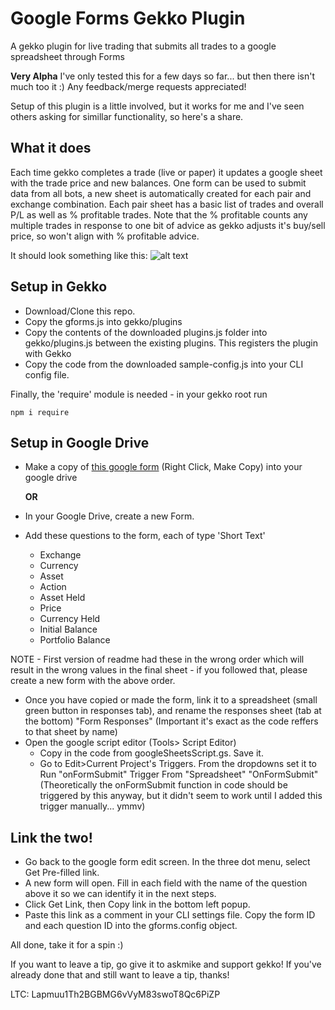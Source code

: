 # Google Forms Gekko Plugin
A gekko plugin for live trading that submits all trades to a google spreadsheet through Forms

**Very Alpha** I've only tested this for a few days so far... but then there isn't much too it :) Any feedback/merge requests appreciated!

Setup of this plugin is a little involved, but it works for me and I've seen others asking for simillar functionality, so here's a share.

## What it does
Each time gekko completes a trade (live or paper) it updates a google sheet with the trade price and new balances. One form can be used to submit data from all bots, a new sheet is automatically created for each pair and exchange combination. Each pair sheet has a basic list of trades and overall P/L as well as % profitable trades. Note that the % profitable counts any multiple trades in response to one bit of advice as gekko adjusts it's buy/sell price, so won't align with % profitable advice.

It should look something like this:
![alt text](https://i.imgur.com/U2K3QPn.png "Unrealistically Successful Example")

## Setup in Gekko
* Download/Clone this repo.
* Copy the gforms.js into gekko/plugins
* Copy the contents of the downloaded plugins.js folder into gekko/plugins.js between the existing plugins. This registers the plugin with Gekko
* Copy the code from the downloaded sample-config.js into your CLI config file.

Finally, the 'require' module is needed - in your gekko root run
```
npm i require
```

## Setup in Google Drive
* Make a copy of [this google form](https://drive.google.com/open?id=1DlRinAn1aix3yNOMrook3m5_B7k_d676) (Right Click, Make Copy) into your google drive 

   **OR**
* In your Google Drive, create a new Form.
* Add these questions to the form, each of type 'Short Text'
  * Exchange
  * Currency
  * Asset
  * Action
  * Asset Held 
  * Price 
  * Currency Held
  * Initial Balance
  * Portfolio Balance
  
NOTE - First version of readme had these in the wrong order which will result in the wrong values in the final sheet - if you followed that, please create a new form with the above order.
   
* Once you have copied or made the form, link it to a spreadsheet (small green button in responses tab), and rename the responses sheet (tab at the bottom) "Form Responses" (Important it's exact as the code reffers to that sheet by name)
* Open the google script editor (Tools> Script Editor) 
  * Copy in the code from googleSheetsScript.gs. Save it.
  * Go to Edit>Current Project's Triggers. From the dropdowns set it to Run "onFormSubmit" Trigger From "Spreadsheet" "OnFormSubmit" (Theoretically the onFormSubmit function in code should be triggered by this anyway, but it didn't seem to work until I added this trigger manually... ymmv)
  
## Link the two!
* Go back to the google form edit screen. In the three dot menu, select Get Pre-filled link.
* A new form will open. Fill in each field with the name of the question above it so we can identify it in the next steps.
* Click Get Link, then Copy link in the bottom left popup.
* Paste this link as a comment in your CLI settings file. Copy the form ID and each question ID into the gforms.config object.

All done, take it for a spin :) 



If you want to leave a tip, go give it to askmike and support gekko! If you've already done that and still want to leave a tip, thanks!

LTC: Lapmuu1Th2BGBMG6vVyM83swoT8Qc6PiZP
